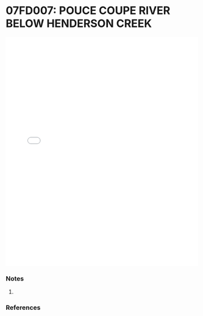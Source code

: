 # 07FD007: POUCE COUPE RIVER BELOW HENDERSON CREEK

<iframe src="/distribution_estimation/_static/stations/07FD007_fdc.html" width="100%" height="600" frameborder="0"></iframe>

### Notes
1. 

### References

